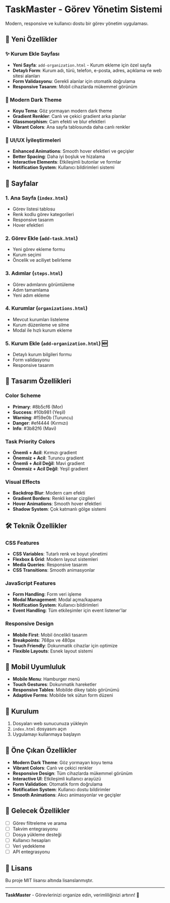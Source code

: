 # TaskMaster - Görev Yönetim Sistemi

Modern, responsive ve kullanıcı dostu bir görev yönetim uygulaması.

## 🚀 Yeni Özellikler

### ✨ Kurum Ekle Sayfası
- **Yeni Sayfa**: `add-organization.html` - Kurum ekleme için özel sayfa
- **Detaylı Form**: Kurum adı, türü, telefon, e-posta, adres, açıklama ve web sitesi alanları
- **Form Validasyonu**: Gerekli alanlar için otomatik doğrulama
- **Responsive Tasarım**: Mobil cihazlarda mükemmel görünüm

### 🎨 Modern Dark Theme
- **Koyu Tema**: Göz yormayan modern dark theme
- **Gradient Renkler**: Canlı ve çekici gradient arka planlar
- **Glassmorphism**: Cam efekti ve blur efektleri
- **Vibrant Colors**: Ana sayfa tablosunda daha canlı renkler

### 🔧 UI/UX İyileştirmeleri
- **Enhanced Animations**: Smooth hover efektleri ve geçişler
- **Better Spacing**: Daha iyi boşluk ve hizalama
- **Interactive Elements**: Etkileşimli butonlar ve formlar
- **Notification System**: Kullanıcı bildirimleri sistemi

## 📱 Sayfalar

### 1. Ana Sayfa (`index.html`)
- Görev listesi tablosu
- Renk kodlu görev kategorileri
- Responsive tasarım
- Hover efektleri

### 2. Görev Ekle (`add-task.html`)
- Yeni görev ekleme formu
- Kurum seçimi
- Öncelik ve aciliyet belirleme

### 3. Adımlar (`steps.html`)
- Görev adımlarını görüntüleme
- Adım tamamlama
- Yeni adım ekleme

### 4. Kurumlar (`organizations.html`)
- Mevcut kurumları listeleme
- Kurum düzenleme ve silme
- Modal ile hızlı kurum ekleme

### 5. Kurum Ekle (`add-organization.html`) 🆕
- Detaylı kurum bilgileri formu
- Form validasyonu
- Responsive tasarım

## 🎨 Tasarım Özellikleri

### Color Scheme
- **Primary**: #8b5cf6 (Mor)
- **Success**: #10b981 (Yeşil)
- **Warning**: #f59e0b (Turuncu)
- **Danger**: #ef4444 (Kırmızı)
- **Info**: #3b82f6 (Mavi)

### Task Priority Colors
- **Önemli + Acil**: Kırmızı gradient
- **Önemsiz + Acil**: Turuncu gradient
- **Önemli + Acil Değil**: Mavi gradient
- **Önemsiz + Acil Değil**: Yeşil gradient

### Visual Effects
- **Backdrop Blur**: Modern cam efekti
- **Gradient Borders**: Renkli kenar çizgileri
- **Hover Animations**: Smooth hover efektleri
- **Shadow System**: Çok katmanlı gölge sistemi

## 🛠️ Teknik Özellikler

### CSS Features
- **CSS Variables**: Tutarlı renk ve boyut yönetimi
- **Flexbox & Grid**: Modern layout sistemleri
- **Media Queries**: Responsive tasarım
- **CSS Transitions**: Smooth animasyonlar

### JavaScript Features
- **Form Handling**: Form veri işleme
- **Modal Management**: Modal açma/kapama
- **Notification System**: Kullanıcı bildirimleri
- **Event Handling**: Tüm etkileşimler için event listener'lar

### Responsive Design
- **Mobile First**: Mobil öncelikli tasarım
- **Breakpoints**: 768px ve 480px
- **Touch Friendly**: Dokunmatik cihazlar için optimize
- **Flexible Layouts**: Esnek layout sistemi

## 📱 Mobil Uyumluluk

- **Mobile Menu**: Hamburger menü
- **Touch Gestures**: Dokunmatik hareketler
- **Responsive Tables**: Mobilde dikey tablo görünümü
- **Adaptive Forms**: Mobilde tek sütun form düzeni

## 🚀 Kurulum

1. Dosyaları web sunucunuza yükleyin
2. `index.html` dosyasını açın
3. Uygulamayı kullanmaya başlayın

## 🌟 Öne Çıkan Özellikler

- **Modern Dark Theme**: Göz yormayan koyu tema
- **Vibrant Colors**: Canlı ve çekici renkler
- **Responsive Design**: Tüm cihazlarda mükemmel görünüm
- **Interactive UI**: Etkileşimli kullanıcı arayüzü
- **Form Validation**: Otomatik form doğrulama
- **Notification System**: Kullanıcı dostu bildirimler
- **Smooth Animations**: Akıcı animasyonlar ve geçişler

## 🔮 Gelecek Özellikler

- [ ] Görev filtreleme ve arama
- [ ] Takvim entegrasyonu
- [ ] Dosya yükleme desteği
- [ ] Kullanıcı hesapları
- [ ] Veri yedekleme
- [ ] API entegrasyonu

## 📄 Lisans

Bu proje MIT lisansı altında lisanslanmıştır.

---

**TaskMaster** - Görevlerinizi organize edin, verimliliğinizi artırın! 🚀
